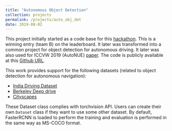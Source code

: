 ```yaml
---
title: "Autonomous Object Detection"
collection: projects
permalink: /projects/auto_obj_det
date: 2019-08-02
---
```


This project initially started as a code base for this [hackathon](https://www.machinehack.com/course/making-autonomous-vehicles-safer-for-humans-hackathon-by-intel/leaderboard). This is a winning entry (team B) on the leaderboard. It later was transformed into a common project for object detection for autonomous driving. It later was also used for ICCVW 2019 (AutoNUE) [paper](https://arxiv.org/abs/1909.13080). The code is publicly available at this [Github URL](https://github.com/prajjwal1/autonomous-object-detection).

This work provides support for the following datasets (related to object detection for autonomous navigation):
- [India Driving Dataset](https://idd.insaan.iiit.ac.in/)
- [Berkeley Deep drive](https://bdd-data.berkeley.edu/)
- [Cityscapes](https://www.cityscapes-dataset.com/)

These Dataset class complies with torchvision API. Users can create their own `Dataset` class if they want to use some other dataset. By default, FasterRCNN is loaded to perform the training and evaluation is performed in the same way as MS-COCO format.
